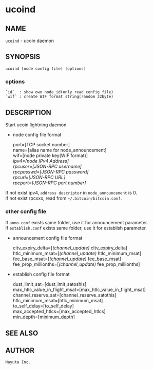 ucoind
====

## NAME

`ucoind` - ucoin daemon

## SYNOPSIS

    ucoind [node config file] [options]

### options

    `id`  : show own node_id(only read config file)
    `wif` : create WIF format string(random 32byte)

## DESCRIPTION

Start ucoin lightning daemon.

* node config file format

    port=[TCP socket number]  
    name=[alias name for node_announcement]  
    wif=[node private key(WIF format)]  
    _ipv4=[node IPv4 Address]_  
    _rpcuser=[JSON-RPC username]_  
    _rpcpasswd=[JSON-RPC password]_  
    _rpcurl=[JSON-RPC URL]_  
    _rpcport=[JSON-RPC port number]_  

If not exist ipv4, `address descriptor` in `node_announcement` is 0.  
If not exist rpcxxx, read from `~/.bitcoin/bitcoin.conf`.

### other config file

If `anno.conf` exists same folder, use it for announcement parameter.  
If `establish.conf` exists same folder, use it for establish parameter.  

* announcement config file format

    cltv_expiry_delta=[_(channel_update)_ cltv_expiry_delta]  
    htlc_minimum_msat=[_(channel_update)_ htlc_minimum_msat]  
    fee_base_msat=[_(channel_update)_ fee_base_msat]  
    fee_prop_millionths=[_(channel_update)_ fee_prop_millionths]  

* establish config file format

    dust_limit_sat=[dust_lmit_satoshis]  
    max_htlc_value_in_flight_msat=[max_htlc_value_in_flight_msat]  
    channel_reserve_sat=[channel_reserve_satothis]  
    htlc_minimum_msat=[htlc_minimum_msat]  
    to_self_delay=[to_self_delay]  
    max_accepted_htlcs=[max_accepted_htlcs]  
    min_depth=[minimum_depth]  

## SEE ALSO

## AUTHOR
    Nayuta Inc.

